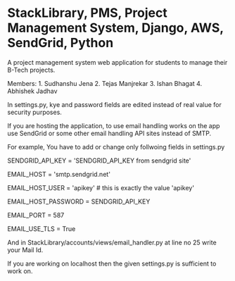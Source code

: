 # StackLibrary, PMS, Project Management System, Django, AWS, SendGrid, Python
A project management system web application for students to manage their B-Tech projects.


Members: 1. Sudhanshu Jena
         2. Tejas Manjrekar
         3. Ishan Bhagat
         4. Abhishek Jadhav


In settings.py, kye and password fields are edited instead of real value for security purposes.

If you are hosting the application, to use email handling works on the app use SendGrid or some other email handling API sites instead of SMTP.

For example, You have to add or change only follwoing fields in settings.py 

SENDGRID_API_KEY = 'SENDGRID_API_KEY from sendgrid site'

EMAIL_HOST = 'smtp.sendgrid.net'

EMAIL_HOST_USER = 'apikey' # this is exactly the value 'apikey'

EMAIL_HOST_PASSWORD = SENDGRID_API_KEY

EMAIL_PORT = 587

EMAIL_USE_TLS = True

And in StackLibrary/accounts/views/email_handler.py at line no 25 write your Mail Id.

If you are working on localhost then the given settings.py is sufficient to work on.


